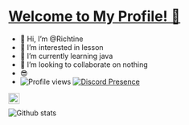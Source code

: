 # [Welcome to My Profile! 👋](https://richtine.xyz)
- 👋 Hi, I’m @Richtine<br>
- 👀 I’m interested in lesson<br>
- 🌱 I’m currently learning java<br>
- 💞️ I’m looking to collaborate on nothing<br>
- 😎
- ![Profile views](https://gpvc.arturio.dev/Richtine)
[![Discord Presence](https://lanyard.cnrad.dev/api/:912665290825953292)](https://discord.com/users/:912665290825953292)

[<img align="left" alt="iletisim | Instagram" width="22px" src="https://cdn.jsdelivr.net/npm/simple-icons@v3/icons/instagram.svg" />][Instagram]
<br />



</details>


[Instagram]: https://instagram.com/rchtn1337







![Github stats](https://github-readme-stats.vercel.app/api?username=Richtine&show_icons=true&theme=radical)

